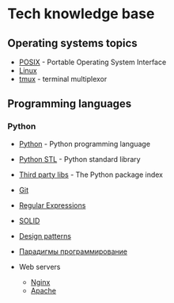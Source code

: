 # Tech knowledge base

## Operating systems topics

- [POSIX](operating_systems/posix.md) - Portable Operating System Interface
- [Linux](operating_systems/linux/index.md)
- [tmux](operating_systems/tmux.md) - terminal multiplexor

## Programming languages

### Python

- [Python](programming_languages/python/index.md) - Python programming language
- [Python STL](programming_languages/python/stl/index.md) - Python standard library
- [Third party libs](programming_languages/python/third_party/index.md) - The Python package index


- [Git](git/index.md)
- [Regular Expressions](re/index.md)
- [SOLID](solid/index.md)
- [Design patterns](design_patterns/index.md)
- [Парадигмы программирование](paradigms/index.md)
- Web servers
  - [Nginx](nginx/index.md)
  - [Apache](apache/index.md)
